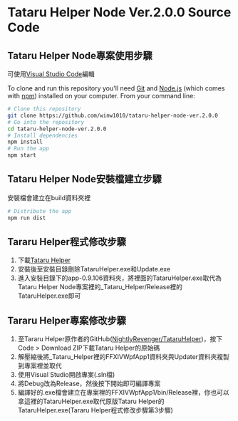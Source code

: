 # Tataru Helper Node Ver.2.0.0 Source Code

## Tataru Helper Node專案使用步驟

可使用[Visual Studio Code](https://code.visualstudio.com/)編輯

To clone and run this repository you'll need [Git](https://git-scm.com) and [Node.js](https://nodejs.org/en/) (which comes with [npm](http://npmjs.com)) installed on your computer. From your command line:

```bash
# Clone this repository
git clone https://github.com/winw1010/tataru-helper-node-ver.2.0.0
# Go into the repository
cd tataru-helper-node-ver.2.0.0
# Install dependencies
npm install
# Run the app
npm start
```

## Tataru Helper Node安裝檔建立步驟

安裝檔會建立在build資料夾裡

```bash
# Distribute the app
npm run dist
```

## Tararu Helper程式修改步驟

1. 下載[Tataru Helper](https://github.com/NightlyRevenger/TataruHelper/releases)
2. 安裝後至安裝目錄刪除TataruHelper.exe和Update.exe
3. 進入安裝目錄下的app-0.9.106資料夾，將裡面的TataruHelper.exe取代為Tataru Helper Node專案裡的_Tataru_Helper/Release裡的TataruHelper.exe即可

## Tararu Helper專案修改步驟

1. 至Tararu Helper原作者的GitHub([NightlyRevenger/TataruHelper](https://github.com/NightlyRevenger/TataruHelper))，按下Code > Download ZIP下載Tataru Helper的原始碼
2. 解壓縮後將_Tataru_Helper裡的FFXIVWpfApp1資料夾與Updater資料夾複製到專案裡並取代
3. 使用Visual Studio開啟專案(.sln檔)
4. 將Debug改為Release，然後按下開始即可編譯專案
5. 編譯好的.exe檔會建立在專案裡的FFXIVWpfApp1/bin/Release裡，你也可以拿這裡的TataruHelper.exe取代原版Tataru Helper的TataruHelper.exe(Tararu Helper程式修改步驟第3步驟)